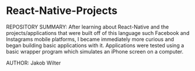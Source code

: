 # React-Native-Projects

REPOSITORY SUMMARY: After learning about React-Native and the projects/applications that were built off of this language such
Facebook and Instagrams mobile platforms, I became immediately more curious and began building basic applications with it. 
Applications were tested using a basic wrapper program which simulates an iPhone screen on a computer.

AUTHOR: Jakob Wilter
